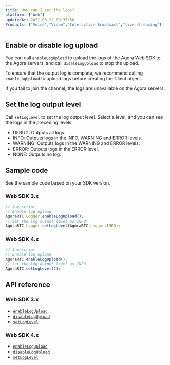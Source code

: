 ```yaml
---
title: How can I set the logs?
platform: ["Web"]
updatedAt: 2021-03-22 09:35:58
Products: ["Voice","Video","Interactive Broadcast","live-streaming"]
---
```

## Enable or disable log upload

You can call `enableLogUpload` to upload the logs of the Agora Web SDK to the Agora servers, and call `disaleLogUpload` to stop the upload.

To ensure that the output log is complete, we recommend calling `enableLogUpload` to upload logs before creating the Client object.

If you fail to join the channel, the logs are unavailable on the Agora servers.

## Set the log output level

Call `setLogLevel` to set the log output level. Select a level, and you can see the logs in the preceding levels.

- DEBUG: Outputs all logs.
- INFO: Outputs logs in the INFO, WARNING and ERROR levels.
- WARNING: Outputs logs in the WARNING and ERROR levels.
- ERROR: Outputs logs in the ERROR level.
- NONE: Outputs no log.

## Sample code

See the sample code based on your SDK version.

### Web SDK 3.x

```js
// Javascript
// Enable log upload
AgoraRTC.Logger.enableLogUpload();
// Set the log output level as INFO
AgoraRTC.Logger.setLogLevel(AgoraRTC.Logger.INFO);
```

### Web SDK 4.x

```js
// Javascript
// Enable log upload
AgoraRTC.enableLogUpload();
// Set the log output level as INFO
AgoraRTC.setLogLevel(1);
```

## API reference

### Web SDK 3.x

- [`enableLogUpload`](https://docs.agora.io/en/Interactive%20Broadcast/API%20Reference/web/modules/agorartc.logger.html#enablelogupload)
- [`disableLogUpload`](https://docs.agora.io/en/Interactive%20Broadcast/API%20Reference/web/modules/agorartc.logger.html#disablelogupload)
- [`setLogLevel`](https://docs.agora.io/en/Interactive%20Broadcast/API%20Reference/web/modules/agorartc.logger.html#setloglevel)

### Web SDK 4.x

- [`enableLogUpload`](https://docs.agora.io/en/Interactive%20Broadcast/API%20Reference/web_ng/interfaces/iagorartc.html#enablelogupload)
- [`disableLogUpload`](https://docs.agora.io/en/Interactive%20Broadcast/API%20Reference/web_ng/interfaces/iagorartc.html#disablelogupload)
- [`setLogLevel`](https://docs.agora.io/en/Interactive%20Broadcast/API%20Reference/web_ng/interfaces/iagorartc.html#setloglevel)